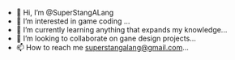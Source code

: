 - 👋 Hi, I’m @SuperStangALang
- 👀 I’m interested in game coding ...
- 🌱 I’m currently learning anything that expands my knowledge...
- 💞️ I’m looking to collaborate on gane design projects...
- 📫 How to reach me superstangalang@gmail.com...

<!---
SuperStangALang/SuperStangALang is a ✨ special ✨ repository because its `README.md` (this file) appears on your GitHub profile.
You can click the Preview link to take a look at your changes.
--->
